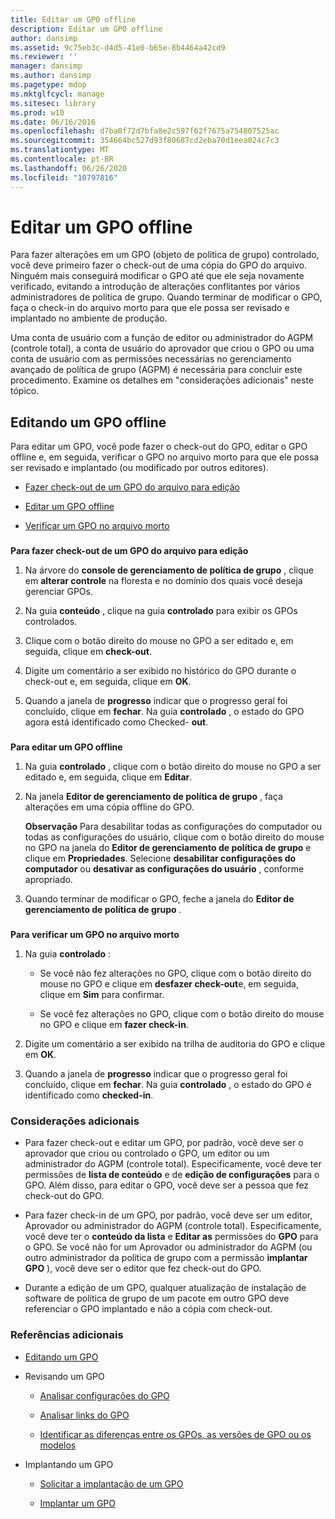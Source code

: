 ```yaml
---
title: Editar um GPO offline
description: Editar um GPO offline
author: dansimp
ms.assetid: 9c75eb3c-d4d5-41e0-b65e-8b4464a42cd9
ms.reviewer: ''
manager: dansimp
ms.author: dansimp
ms.pagetype: mdop
ms.mktglfcycl: manage
ms.sitesec: library
ms.prod: w10
ms.date: 06/16/2016
ms.openlocfilehash: d7ba0f72d7bfa8e2c597f62f7675a754807525ac
ms.sourcegitcommit: 354664bc527d93f80687cd2eba70d1eea024c7c3
ms.translationtype: MT
ms.contentlocale: pt-BR
ms.lasthandoff: 06/26/2020
ms.locfileid: "10797816"
---
```

# Editar um GPO offline


Para fazer alterações em um GPO (objeto de política de grupo) controlado, você deve primeiro fazer o check-out de uma cópia do GPO do arquivo. Ninguém mais conseguirá modificar o GPO até que ele seja novamente verificado, evitando a introdução de alterações conflitantes por vários administradores de política de grupo. Quando terminar de modificar o GPO, faça o check-in do arquivo morto para que ele possa ser revisado e implantado no ambiente de produção.

Uma conta de usuário com a função de editor ou administrador do AGPM (controle total), a conta de usuário do aprovador que criou o GPO ou uma conta de usuário com as permissões necessárias no gerenciamento avançado de política de grupo (AGPM) é necessária para concluir este procedimento. Examine os detalhes em "considerações adicionais" neste tópico.

## Editando um GPO offline


Para editar um GPO, você pode fazer o check-out do GPO, editar o GPO offline e, em seguida, verificar o GPO no arquivo morto para que ele possa ser revisado e implantado (ou modificado por outros editores).

-   [Fazer check-out de um GPO do arquivo para edição](#bkmk-checkout)

-   [Editar um GPO offline](#bkmk-edit)

-   [Verificar um GPO no arquivo morto](#bkmk-checkin)

### <a href="" id="bkmk-checkout"></a>

**Para fazer check-out de um GPO do arquivo para edição**

1.  Na árvore do **console de gerenciamento de política de grupo** , clique em **alterar controle** na floresta e no domínio dos quais você deseja gerenciar GPOs.

2.  Na guia **conteúdo** , clique na guia **controlado** para exibir os GPOs controlados.

3.  Clique com o botão direito do mouse no GPO a ser editado e, em seguida, clique em **check-out**.

4.  Digite um comentário a ser exibido no histórico do GPO durante o check-out e, em seguida, clique em **OK**.

5.  Quando a janela de **progresso** indicar que o progresso geral foi concluído, clique em **fechar**. Na guia **controlado** , o estado do GPO agora está identificado como Checked- **out**.

### <a href="" id="bkmk-edit"></a>

**Para editar um GPO offline**

1.  Na guia **controlado** , clique com o botão direito do mouse no GPO a ser editado e, em seguida, clique em **Editar**.

2.  Na janela **Editor de gerenciamento de política de grupo** , faça alterações em uma cópia offline do GPO.

    **Observação**  Para desabilitar todas as configurações do computador ou todas as configurações do usuário, clique com o botão direito do mouse no GPO na janela do **Editor de gerenciamento de política de grupo** e clique em **Propriedades**. Selecione **desabilitar configurações do computador** ou **desativar as configurações do usuário** , conforme apropriado.

     

3.  Quando terminar de modificar o GPO, feche a janela do **Editor de gerenciamento de política de grupo** .

### <a href="" id="bkmk-checkin"></a>

**Para verificar um GPO no arquivo morto**

1.  Na guia **controlado** :

    -   Se você não fez alterações no GPO, clique com o botão direito do mouse no GPO e clique em **desfazer check-out**e, em seguida, clique em **Sim** para confirmar.

    -   Se você fez alterações no GPO, clique com o botão direito do mouse no GPO e clique em **fazer check-in**.

2.  Digite um comentário a ser exibido na trilha de auditoria do GPO e clique em **OK**.

3.  Quando a janela de **progresso** indicar que o progresso geral foi concluído, clique em **fechar**. Na guia **controlado** , o estado do GPO é identificado como **checked-in**.

### Considerações adicionais

-   Para fazer check-out e editar um GPO, por padrão, você deve ser o aprovador que criou ou controlado o GPO, um editor ou um administrador do AGPM (controle total). Especificamente, você deve ter permissões de **lista de conteúdo** e de **edição de configurações** para o GPO. Além disso, para editar o GPO, você deve ser a pessoa que fez check-out do GPO.

-   Para fazer check-in de um GPO, por padrão, você deve ser um editor, Aprovador ou administrador do AGPM (controle total). Especificamente, você deve ter o **conteúdo da lista** e **Editar as** permissões do **GPO** para o GPO. Se você não for um Aprovador ou administrador do AGPM (ou outro administrador da política de grupo com a permissão **implantar GPO** ), você deve ser o editor que fez check-out do GPO.

-   Durante a edição de um GPO, qualquer atualização de instalação de software de política de grupo de um pacote em outro GPO deve referenciar o GPO implantado e não a cópia com check-out.

### Referências adicionais

-   [Editando um GPO](editing-a-gpo-agpm40.md)

-   Revisando um GPO

    -   [Analisar configurações do GPO](review-gpo-settings-agpm40.md)

    -   [Analisar links do GPO](review-gpo-links-agpm40.md)

    -   [Identificar as diferenças entre os GPOs, as versões de GPO ou os modelos](identify-differences-between-gpos-gpo-versions-or-templates-agpm40.md)

-   Implantando um GPO

    -   [Solicitar a implantação de um GPO](request-deployment-of-a-gpo-agpm40.md)

    -   [Implantar um GPO](deploy-a-gpo-agpm40.md)

 

 





